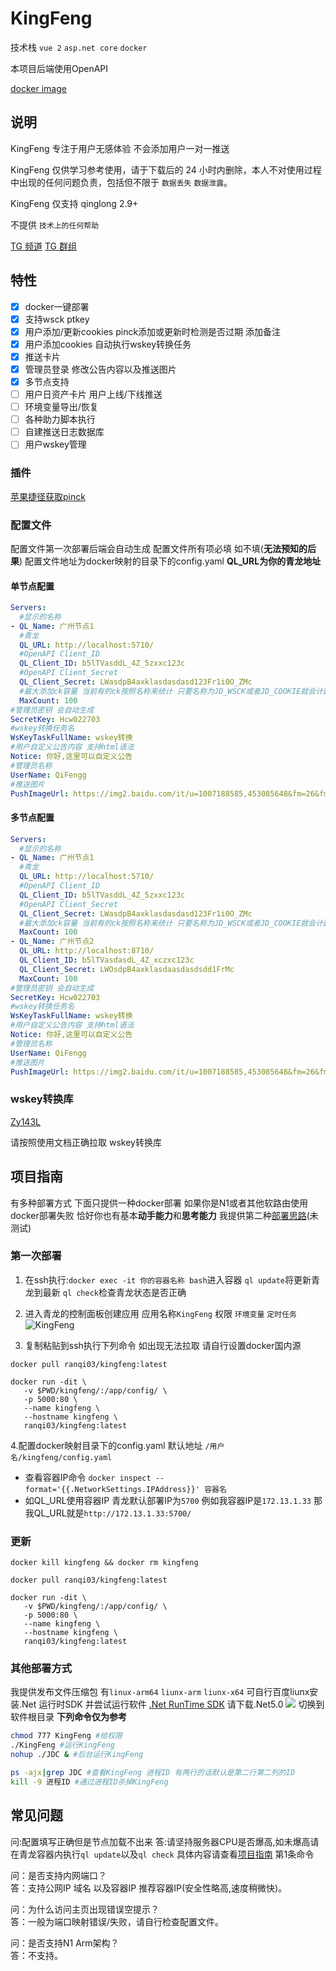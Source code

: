 # KingFeng

技术栈 `vue 2` `asp.net core` `docker` 

本项目后端使用OpenAPI

[docker image](https://hub.docker.com/r/ranqi03/kingfeng)

## 说明
KingFeng 专注于用户无感体验 不会添加用户一对一推送

KingFeng 仅供学习参考使用，请于下载后的 24 小时内删除，本人不对使用过程中出现的任何问题负责，包括但不限于 `数据丢失` `数据泄露`。

KingFeng 仅支持 qinglong 2.9+

不提供 `技术上的任何帮助`

[TG 频道](https://t.me/joinchat/H3etBWYzLKpiMWVl)    [TG 群组](https://t.me/joinchat/XV2AZcvzFIUxNjI9)
## 特性
- [x] docker一键部署
- [x] 支持wsck ptkey
- [x] 用户添加/更新cookies pinck添加或更新时检测是否过期 添加备注 
- [x] 用户添加cookies 自动执行wskey转换任务
- [x] 推送卡片
- [x] 管理员登录 修改公告内容以及推送图片
- [x] 多节点支持
- [ ] 用户日资产卡片 用户上线/下线推送
- [ ] 环境变量导出/恢复
- [ ] 各种助力脚本执行
- [ ] 自建推送日志数据库
- [ ] 用户wskey管理

### 插件
[苹果捷径获取pinck](https://www.icloud.com/shortcuts/f6046f1e79ad4ee6bcca6d2b078bd25a)
### 配置文件
配置文件第一次部署后端会自动生成
配置文件所有项必填 如不填(**无法预知的后果**)
配置文件地址为docker映射的目录下的config.yaml
**QL_URL为你的青龙地址**
#### 单节点配置
```yaml
Servers: 
  #显示的名称
- QL_Name: 广州节点1 
  #青龙
  QL_URL: http://localhost:5710/ 
  #OpenAPI Client_ID
  QL_Client_ID: b5lTVasddL_4Z_5zxxc123c 
  #OpenAPI Client_Secret
  QL_Client_Secret: LWasdpB4axklasdasdasd123Fr1i0O_ZMc 
  #最大添加ck容量 当前有的ck按照名称来统计 只要名称为JD_WSCK或者JD_COOKIE就会计数
  MaxCount: 100 
#管理员密钥 会自动生成
SecretKey: Hcw022703 
#wskey转换任务名
WsKeyTaskFullName: wskey转换 
#用户自定义公告内容 支持html语法
Notice: 你好,这里可以自定义公告 
#管理员名称 
UserName: QiFengg
#推送图片
PushImageUrl: https://img2.baidu.com/it/u=1007188585,453085648&fm=26&fmt=auto&gp=0.jpg 
```

#### 多节点配置
```yaml
Servers: 
  #显示的名称
- QL_Name: 广州节点1 
  #青龙
  QL_URL: http://localhost:5710/ 
  #OpenAPI Client_ID
  QL_Client_ID: b5lTVasddL_4Z_5zxxc123c 
  #OpenAPI Client_Secret
  QL_Client_Secret: LWasdpB4axklasdasdasd123Fr1i0O_ZMc 
  #最大添加ck容量 当前有的ck按照名称来统计 只要名称为JD_WSCK或者JD_COOKIE就会计数
  MaxCount: 100 
- QL_Name: 广州节点2
  QL_URL: http://localhost:8710/
  QL_Client_ID: b5lTVasdasdL_4Z_xczxc123c
  QL_Client_Secret: LWOsdpB4axklasdaasdasdsdd1FrMc
  MaxCount: 100
#管理员密钥 会自动生成
SecretKey: Hcw022703 
#wskey转换任务名
WsKeyTaskFullName: wskey转换 
#用户自定义公告内容 支持html语法
Notice: 你好,这里可以自定义公告 
#管理员名称 
UserName: QiFengg
#推送图片
PushImageUrl: https://img2.baidu.com/it/u=1007188585,453085648&fm=26&fmt=auto&gp=0.jpg 
```

### wskey转换库
[Zy143L](https://github.com/Zy143L/wskey)

请按照使用文档正确拉取 wskey转换库

## 项目指南
有多种部署方式 下面只提供一种docker部署
如果你是N1或者其他软路由使用docker部署失败 恰好你也有基本**动手能力**和**思考能力** 我提供第二种[部署思路](#其他部署方式)(未测试)

### 第一次部署
1. 在ssh执行:`docker exec -it 你的容器名称 bash`进入容器 `ql update`将更新青龙到最新 `ql check`检查青龙状态是否正确

2. 进入青龙的控制面板创建应用 应用名称`KingFeng` 权限 `环境变量` `定时任务`
![KingFeng](https://i0.hdslb.com/bfs/album/d5e1df6f75e7835b699bdda295bbff4a4dce5a81.png)

3. 复制粘贴到ssh执行下列命令 如出现无法拉取 请自行设置docker国内源
```docker
docker pull ranqi03/kingfeng:latest

docker run -dit \
   -v $PWD/kingfeng/:/app/config/ \
   -p 5000:80 \
   --name kingfeng \
   --hostname kingfeng \
   ranqi03/kingfeng:latest
```
4.配置docker映射目录下的config.yaml 默认地址 `/用户名/kingfeng/config.yaml`
- 查看容器IP命令 `docker inspect --format='{{.NetworkSettings.IPAddress}}' 容器名`
- 如QL_URL使用容器IP 青龙默认部署IP为`5700` 例如我容器IP是`172.13.1.33` 那我QL_URL就是`http://172.13.1.33:5700/`
### 更新
```docker
docker kill kingfeng && docker rm kingfeng

docker pull ranqi03/kingfeng:latest

docker run -dit \
   -v $PWD/kingfeng/:/app/config/ \
   -p 5000:80 \
   --name kingfeng \
   --hostname kingfeng \
   ranqi03/kingfeng:latest
```
### 其他部署方式
我提供发布文件压缩包 有`linux-arm64` `liunx-arm` `liunx-x64` 可自行百度liunx安装.Net 运行时SDK 并尝试运行软件
[.Net RunTime SDK](https://dotnet.microsoft.com/download) 请下载.Net5.0
![](https://i0.hdslb.com/bfs/album/06d16311d2b8db23c295a3fc4a7a21033ac09cc3.png)
切换到软件根目录
**下列命令仅为参考**
```bash
chmod 777 KingFeng #给权限
./KingFeng #运行KingFeng
nohup ./JDC & #后台运行KingFeng

ps -ajx|grep JDC #查看KingFeng 进程ID 有两行的话默认是第二行第二列的ID
kill -9 进程ID #通过进程ID杀掉KingFeng 
```

## 常见问题
问:配置填写正确但是节点加载不出来
答:请坚持服务器CPU是否爆高,如未爆高请在青龙容器内执行`ql update`以及`ql check` 具体内容请查看[项目指南](#第一次部署) 第1条命令

问：是否支持内网端口？  
答：支持公网IP 域名 以及容器IP 推荐容器IP(安全性略高,速度稍微快)。

问：为什么访问主页出现错误空提示？  
答：一般为端口映射错误/失败，请自行检查配置文件。

问：是否支持N1 Arm架构？  
答：不支持。
